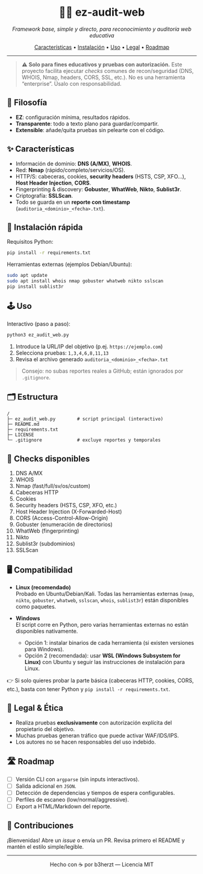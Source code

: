 <!-- PROJECT TITLE & BADGES -->
<h1 align="center">🕵️‍♂️ ez‑audit‑web</h1>
<p align="center"><i>Framework base, simple y directo, para reconocimiento y auditoría web educativa</i></p>

<p align="center">
  <a href="#-características">Características</a> •
  <a href="#-instalación-rápida">Instalación</a> •
  <a href="#-uso">Uso</a> •
  <a href="#-legal--ética">Legal</a> •
  <a href="#-roadmap">Roadmap</a>
</p>

---

> ⚠️ <b>Solo para fines educativos y pruebas con autorización.</b> Este proyecto facilita ejecutar <i>checks</i> comunes de recon/seguridad (DNS, WHOIS, Nmap, headers, CORS, SSL, etc.). No es una herramienta “enterprise”. Úsalo con responsabilidad.

## 🧬 Filosofía
- <b>EZ</b>: configuración mínima, resultados rápidos.
- <b>Transparente</b>: todo a texto plano para guardar/compartir.
- <b>Extensible</b>: añade/quita pruebas sin pelearte con el código.

## ✨ Características
- Información de dominio: <b>DNS (A/MX)</b>, <b>WHOIS</b>.
- Red: <b>Nmap</b> (rápido/completo/servicios/OS).
- HTTP/S: cabeceras, cookies, <b>security headers</b> (HSTS, CSP, XFO…), <b>Host Header Injection</b>, <b>CORS</b>.
- Fingerprinting & discovery: <b>Gobuster</b>, <b>WhatWeb</b>, <b>Nikto</b>, <b>Sublist3r</b>.
- Criptografía: <b>SSLScan</b>.
- Todo se guarda en un <b>reporte con timestamp</b> (`auditoria_<dominio>_<fecha>.txt`).

## 🚀 Instalación rápida
Requisitos Python:
```bash
pip install -r requirements.txt
```
Herramientas externas (ejemplos Debian/Ubuntu):
```bash
sudo apt update
sudo apt install whois nmap gobuster whatweb nikto sslscan
pip install sublist3r
```

## 🕹 Uso
Interactivo (paso a paso):
```bash
python3 ez_audit_web.py
```
1) Introduce la URL/IP del objetivo (p.ej. `https://ejemplo.com`)  
2) Selecciona pruebas: `1,3,4,6,8,11,13`  
3) Revisa el archivo generado `auditoria_<dominio>_<fecha>.txt`

> Consejo: no subas reportes reales a GitHub; están ignorados por `.gitignore`.

## 🗂 Estructura
```
/
├─ ez_audit_web.py        # script principal (interactivo)
├─ README.md
├─ requirements.txt
├─ LICENSE
└─ .gitignore             # excluye reportes y temporales
```

## 🧪 Checks disponibles
1) DNS A/MX
2) WHOIS
3) Nmap (fast/full/sv/os/custom)
4) Cabeceras HTTP
5) Cookies
6) Security headers (HSTS, CSP, XFO, etc.)
7) Host Header Injection (X-Forwarded-Host)
8) CORS (Access-Control-Allow-Origin)
9) Gobuster (enumeración de directorios)
10) WhatWeb (fingerprinting)
11) Nikto
12) Sublist3r (subdominios)
13) SSLScan

## 🖥️ Compatibilidad
- **Linux (recomendado)**  
  Probado en Ubuntu/Debian/Kali. Todas las herramientas externas (`nmap`, `nikto`, `gobuster`, `whatweb`, `sslscan`, `whois`, `sublist3r`) están disponibles como paquetes.

- **Windows**  
  El script corre en Python, pero varias herramientas externas no están disponibles nativamente.  
  - Opción 1: instalar binarios de cada herramienta (si existen versiones para Windows).  
  - Opción 2 (recomendada): usar **WSL (Windows Subsystem for Linux)** con Ubuntu y seguir las instrucciones de instalación para Linux.

👉 Si solo quieres probar la parte básica (cabeceras HTTP, cookies, CORS, etc.), basta con tener Python y `pip install -r requirements.txt`.

## 🧯 Legal & Ética
- Realiza pruebas <b>exclusivamente</b> con autorización explícita del propietario del objetivo.
- Muchas pruebas generan tráfico que puede activar WAF/IDS/IPS.
- Los autores no se hacen responsables del uso indebido.

## 🛣 Roadmap
- [ ] Versión CLI con <code>argparse</code> (sin inputs interactivos).
- [ ] Salida adicional en <code>JSON</code>.
- [ ] Detección de dependencias y tiempos de espera configurables.
- [ ] Perfiles de escaneo (low/normal/aggressive).
- [ ] Export a HTML/Markdown del reporte.

## 🤝 Contribuciones
¡Bienvenidas! Abre un <i>issue</i> o envía un PR. Revisa primero el README y mantén el estilo simple/legible.

---

<p align="center">
  Hecho con ☕ por b3herzt — Licencia MIT
</p>
